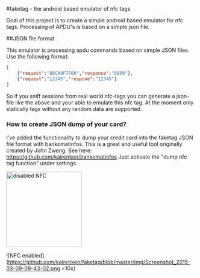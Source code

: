 #faketag - the android based emulator of nfc tags 

Goal of this project is to create a simple android based emulator for nfc tags.
Processing of APDU's is based on a simple json file.

##JSON file format

This emulator is processing apdu commands based on simple JSON files. Use the following format:

```json
[
	{"request":"80CA9F7F00","response":"6800"},
  	{"request":"12345","respone":"12345"}
]
```

So if you sniff sessions from real world nfc-tags you can generate a json-file like the above and
your able to emulate this nfc tag. At the moment only statically tags without any random data are 
supported.

### How to create JSON dump of your card?

I've added the functionality to dump your credit card into the faketag JSON file format with bankomatinfos. 
This is a great and useful tool originally created by John Zweng.
See here: https://github.com/kairenken/bankomatinfos 
Just activate the "dump nfc tag function" under settings. 

<img src="(https://github.com/kairenken/faketag/blob/master/img/Screenshot_2015-03-09-09-42-56.png" alt="disabled NFC" style="width: 200px;"/>

![NFC enabled](https://github.com/kairenken/faketag/blob/master/img/Screenshot_2015-03-09-09-43-02.png =10x)
